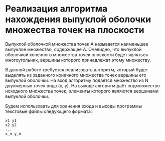 # Реализация алгоритма нахождения выпуклой оболочки множества точек на плоскости

Выпуклой оболочкой множества точек А называется наименьшее выпуклое множество, содержащее А.
Очевидно, что выпуклой оболочкой конечного множества точек плоскости будет являться
многоугольник, вершины которого принадлежат этому множеству.

В данной работе требуется реализовать алгоритм, который будет выделять из заданного конечного множества
точек вершины его выпуклой оболочки.
На вход алгоритму подаётся множество из N двухмерных точек вида (x, y).
На выходе алгоритм даёт подмножество исходного множества точек, элементы которого
являются вершинами выпуклой оболочки.

Будем использовать для хранения входа и выходы программы текстовые файлы следующего формата:
```
x1 y1
x2 y2
...
x_n y_n
```
